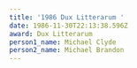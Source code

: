 ```yaml
---
title: '1986 Dux Litterarum '
date: 1986-11-30T22:13:38.596Z
award: Dux Litterarum
person1_name: Michael Clyde
person2_name: Michael Brandon
---
```


